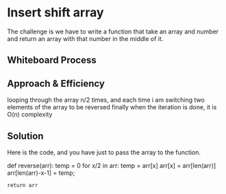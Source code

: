 # Insert shift array 

The challenge is we have to write a function that take an array and number and return an array with that number in the middle of it.

## Whiteboard Process


## Approach & Efficiency
looping through the array n/2 times, and each time i am switching two elements of the array to be reversed finally when the iteration is done, it is O(n) complexity

## Solution
Here is the code, and you have just to pass the array to the function.

def reverse(arr):
	temp = 0
	for x/2 in arr:
		temp = arr[x]
		arr[x] = arr[len(arr)]
		arr[len(arr)-x-1] = temp;

	return arr